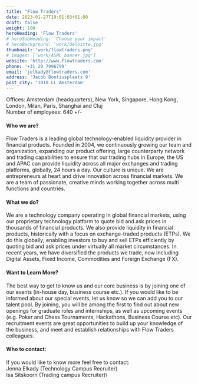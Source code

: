 ```yaml
---
title: "Flow Traders"
date: 2023-01-27T19:01:03+01:00
draft: false
weight: 100
heroHeading: 'Flow Traders'
# heroSubHeading: 'Choose your impact'
# heroBackground: 'work/deloitte.jpg'
thumbnail: 'work/flowtraders.png'
# images: ['work/ASML_banner.jpg']
website: 'http://www.flowtraders.com'
phone: '+31 20 7996799'
email: 'jelkady@flowtraders.com'
address: 'Jacob Bontiusplaats 9'
post_city: '1018 LL Amsterdam'
---
```

Offices: Amsterdam (headquarters), New York, Singapore, Hong Kong, London, Milan, Paris, Shanghai and Cluj\
Number of employees: 640 +/-


#### Who we are?
Flow Traders is a leading global technology-enabled liquidity provider in financial products. Founded in
2004, we continuously growing our team and organization, expanding our product offering, large
counterparty network and trading capabilities to ensure that our trading hubs in Europe, the US and APAC
can provide liquidity across all major exchanges and trading platforms, globally, 24 hours a day. Our
culture is unique. We are entrepreneurs at heart and drive innovation across financial markets. We are a
team of passionate, creative minds working together across multi functions and countries.

#### What we do?
We are a technology company operating in global financial markets, using our proprietary technology
platform to quote bid and ask prices in thousands of financial products. We also provide liquidity in
financial products, historically with a focus on exchange-traded products (ETPs). We do this globally;
enabling investors to buy and sell ETPs efficiently by quoting bid and ask prices under virtually all market
circumstances. In recent years, we have diversified the products we trade, now including Digital Assets,
Fixed Income, Commodities and Foreign Exchange (FX).

#### Want to Learn More?
The best way to get to know us and our core business is by joining one of our events (in-house day,
business course etc.). If you would like to be informed about our special events, let us know so we can
add you to our talent pool. By joining, you will be among the first to find out about new openings for
graduate roles and internships, as well as upcoming events (e.g. Poker and Chess Tournaments,
Hackathons, Business Course etc). Our recruitment events are great opportunities to build up your
knowledge of the business, and meet and establish relationships with Flow Traders colleagues.

#### Who to contact:
If you would like to know more feel free to contact:\
Jenna Elkady (Technology Campus Recruiter)\
Isa Sitskoorn (Trading campus Recruiter)\
